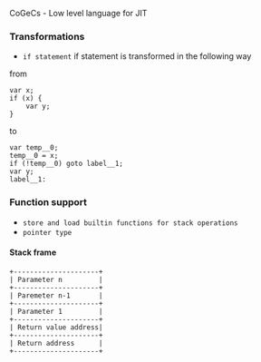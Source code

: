 CoGeCs - Low level language for JIT

### Transformations

* `if statement`
if statement is transformed in the following way

from 
~~~~~~~~~~~~~~~~~~~~~~~~none
var x;
if (x) {
	var y;
}
~~~~~~~~~~~~~~~~~~~~~~~~
to 
~~~~~~~~~~~~~~~~~~~~~~~~none
var temp__0;
temp__0 = x;
if (!temp__0) goto label__1;
var y;
label__1:
~~~~~~~~~~~~~~~~~~~~~~~~

### Function support 

* `store and load builtin functions for stack operations`
* `pointer type`

#### Stack frame
~~~~~~~~~~~~~~~~~~~~~~~~none
+---------------------+
| Parameter n         |
+---------------------+
| Paremeter n-1       |
+---------------------+
| Parameter 1         |
+---------------------+
| Return value address|
+---------------------+
| Return address      |
+---------------------+
~~~~~~~~~~~~~~~~~~~~~~~~